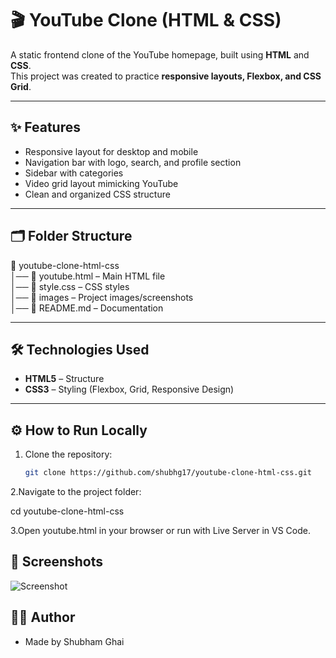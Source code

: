 # 🎬 YouTube Clone (HTML & CSS)

A static frontend clone of the YouTube homepage, built using **HTML** and **CSS**.  
This project was created to practice **responsive layouts, Flexbox, and CSS Grid**.

---

## ✨ Features
- Responsive layout for desktop and mobile
- Navigation bar with logo, search, and profile section
- Sidebar with categories
- Video grid layout mimicking YouTube
- Clean and organized CSS structure

---

## 🗂️ Folder Structure
📁 youtube-clone-html-css  
│── 📄 youtube.html – Main HTML file  
│── 📄 style.css – CSS styles  
│── 📁 images – Project images/screenshots  
│── 📄 README.md – Documentation  

---

## 🛠️ Technologies Used
- **HTML5** – Structure  
- **CSS3** – Styling (Flexbox, Grid, Responsive Design)  

---

## ⚙️ How to Run Locally
1. Clone the repository:
   ```bash
   git clone https://github.com/shubhg17/youtube-clone-html-css.git
   
2.Navigate to the project folder:

cd youtube-clone-html-css

3.Open youtube.html in your browser or run with Live Server in VS Code.

## 📸 Screenshots

![Screenshot](youtubess.png)

## 👨‍💻 Author
- Made by Shubham Ghai
